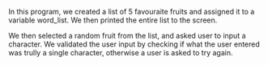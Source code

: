 In this program, we created a list of 5 favouraite fruits and assigned
it to a variable word_list. We then printed the entire list to the screen.

We then selected a random fruit from the list, and asked user to input a 
character. We validated the user input by checking if what the user entered
was trully a single character, otherwise a user is asked to try again.
